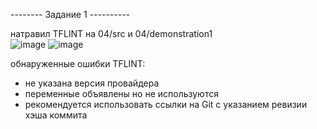 -------- Задание 1 ----------

натравил TFLINT на 04/src и 04/demonstration1    
![image](https://github.com/user-attachments/assets/990b3f8b-1256-4706-9282-90677ee5fb98)
![image](https://github.com/user-attachments/assets/0575ee0e-54cf-4470-bf53-9246bffbbbce)

обнаруженные ошибки TFLINT:
- не указана версия провайдера
- переменные объявлены но не используются
- рекомендуется использовать ссылки на Git с указанием ревизии хэша коммита

